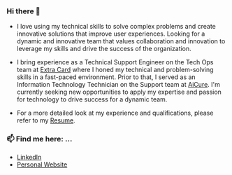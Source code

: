 ### Hi there 👋

- I love using my technical skills to solve complex problems and create innovative solutions that improve user experiences. Looking for a dynamic and innovative team that values collaboration and innovation to leverage my skills and drive the success of the organization.

- I bring experience as a Technical Support Engineer on the Tech Ops team at [Extra Card](https://extra.app/) where I honed my technical and problem-solving skills in a fast-paced environment. Prior to that, I served as an Information Technology Technician on the Support team at [AiCure](https://www.aicure.com/). I'm currently seeking new opportunities to apply my expertise and passion for technology to drive success for a dynamic team.

- For a more detailed look at my experience and qualifications, please refer to my [Resume](https://docs.google.com/document/d/1g5DJpRv5z8uMxxOlo_WgcpBdYO07eErArUbAnGNFesk/edit?usp=sharing).

### 📫 Find me here: ...
- [LinkedIn](https://www.linkedin.com/in/simi-neves/)
- [Personal Website](https://simineves.com/)
